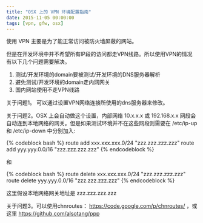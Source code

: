 ```yaml
---
title: "OSX 上的 VPN 环境配置指南"
date: 2015-11-05 00:00:00
tags: [vpn, gfw, osx]
---
```


使用 VPN 主要是为了能正常访问被防火墙屏蔽的网站。

但是在开发环境中并不希望所有IP段的访问都走VPN线路。所以使用VPN的情况有以下几个问题需要解决。

1. 测试/开发环境的domain要被测试/开发环境的DNS服务器解析
2. 避免测试/开发环境的domain走内网网关
3. 国内网站使用不走VPN线路

关于问题1。 可以通过设置VPN网络连接所使用的dns服务器来修改。

关于问题2。OSX 上会自动做这个设置，内部网络 10.x.x.x 或 192.168.x.x 网段会自动连到本地网络的网关。但是如果测试环境并不在这些网段则需要在 /etc/ip-up 和 /etc/ip-down 中分别加入:

{% codeblock bash %}
route add xxx.xxx.xxx.0/24 "zzz.zzz.zzz.zzz"
route add yyy.yyy.0.0/16 "zzz.zzz.zzz.zzz"
{% endcodeblock %}

和

{% codeblock bash %}
route delete xxx.xxx.xxx.0/24 "zzz.zzz.zzz.zzz"
route delete yyy.yyy.0.0/16 "zzz.zzz.zzz.zzz"
{% endcodeblock %}

这里假设本地网络网关地址是 zzz.zzz.zzz.zzz


关于问题3。可以使用chnroutes： https://code.google.com/p/chnroutes/ ，或这里  https://github.com/alsotang/ppp
